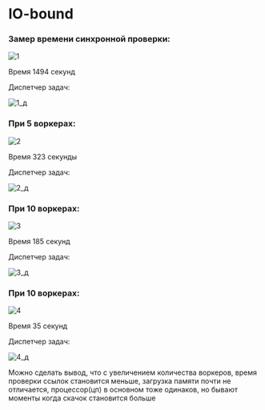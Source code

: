 # IO-bound

### Замер времени синхронной проверки:

![1](https://user-images.githubusercontent.com/93836720/145708722-805536a4-1e0b-4c01-88dc-90c4fd5939e8.jpg)

Время 1494 секунд

Диспетчер задач:

![1_д](https://user-images.githubusercontent.com/93836720/145709809-9e028483-a0ee-4bca-bc00-c31e2eacf402.jpg)

###  При 5 воркерах:

![2](https://user-images.githubusercontent.com/93836720/145709469-b897f99e-2621-4562-a3f0-8199f781d75c.jpg)

Время 323 секунды

Диспетчер задач:

![2_д](https://user-images.githubusercontent.com/93836720/145709471-15a2125c-a8c0-4e84-99a3-28b241a1095f.jpg)

###  При 10 воркерах:

![3](https://user-images.githubusercontent.com/93836720/145709502-9afe5138-79da-4cf2-9286-b91f9ce6c670.jpg)

Время 185 секунд

Диспетчер задач:

![3_д](https://user-images.githubusercontent.com/93836720/145709511-081cab84-a3aa-444f-9bff-cc6ac4b18c5b.jpg)

###  При 10 воркерах:

![4](https://user-images.githubusercontent.com/93836720/145709822-121995eb-753f-4b1c-a25b-e098446ca2a8.jpg)

Время 35 секунд

Диспетчер задач:

![4_д](https://user-images.githubusercontent.com/93836720/145709835-f96575cd-0bc7-46cb-af12-9785cdb6fbc7.jpg)

Можно сделать вывод, что с увеличением количества воркеров, время проверки ссылок становится меньше, загрузка памяти почти не отличается, процессор(цп) в основном тоже одинаков, но бывают моменты когда скачок становится больше
